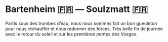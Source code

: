 # Bartenheim :fr: — Soulzmatt :fr:

<!-- 101km / 358m+ / m- -->

Partis sous des trombes d’eau, nous nous sommes fait un bon gueuleton pour nous réchauffer et nous redonner des forces. Très belle fin de journée avec le retour du soleil et sur les premières pentes des Vosges.

